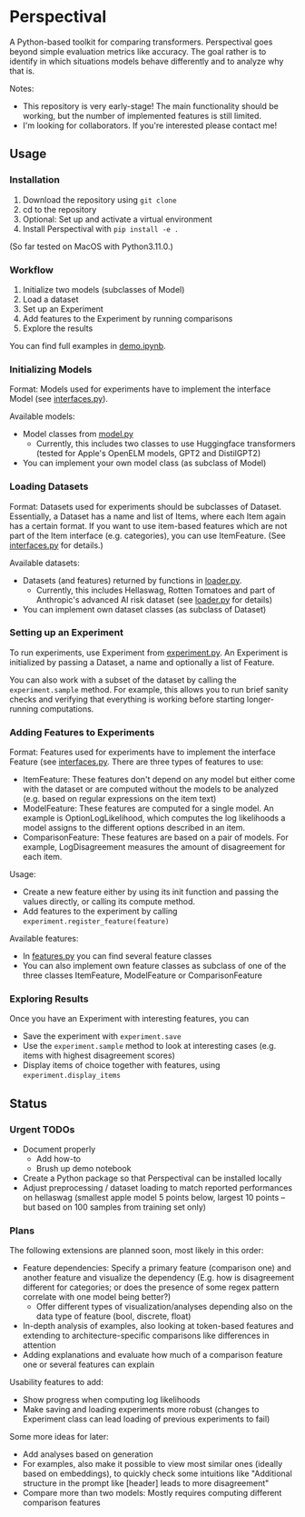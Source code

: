 # Perspectival

A Python-based toolkit for comparing transformers.
Perspectival goes beyond simple evaluation metrics like accuracy.
The goal rather is to identify in which situations models behave differently and to analyze why that is.

Notes:

* This repository is very early-stage! The main functionality should be working, but the number of implemented features is still limited.
* I'm looking for collaborators. If you're interested please contact me!


## Usage

### Installation

1. Download the repository using `git clone`
2. cd to the repository
3. Optional: Set up and activate a virtual environment
4. Install Perspectival with `pip install -e .`

(So far tested on MacOS with Python3.11.0.)


### Workflow

1. Initialize two models (subclasses of Model)
2. Load a dataset
3. Set up an Experiment
4. Add features to the Experiment by running comparisons
5. Explore the results

You can find full examples in [demo.ipynb](demo.ipynb).


### Initializing Models

Format: Models used for experiments have to implement the interface Model (see [interfaces.py](interfaces.py)).

Available models:

- Model classes from [model.py](model.py)
  - Currently, this includes two classes to use Huggingface transformers (tested for Apple's OpenELM models, GPT2 and DistilGPT2)
- You can implement your own model class (as subclass of Model)


### Loading Datasets

Format: Datasets used for experiments should be subclasses of Dataset. Essentially, a Dataset has a name and list of Items, where each Item again has a certain format. If you want to use item-based features which are not part of the Item interface (e.g. categories), you can use ItemFeature. (See [interfaces.py](interfaces.py) for details.)

Available datasets:

- Datasets (and features) returned by functions in [loader.py](loader.py).
  - Currently, this includes Hellaswag, Rotten Tomatoes and part of Anthropic's advanced AI risk dataset (see [loader.py](loader.py) for details)
- You can implement own dataset classes (as subclass of Dataset)


### Setting up an Experiment

To run experiments, use Experiment from [experiment.py](experiment.py). An Experiment is initialized by passing a Dataset, a name and optionally a list of Feature.

You can also work with a subset of the dataset by calling the `experiment.sample` method.
For example, this allows you to run brief sanity checks and verifying that everything is working before starting longer-running computations.


### Adding Features to Experiments

Format: Features used for experiments have to implement the interface Feature (see [interfaces.py](interfaces.py). There are three types of features to use:

- ItemFeature: These features don't depend on any model but either come with the dataset or are computed without the models to be analyzed (e.g. based on regular expressions on the item text)
- ModelFeature: These features are computed for a single model. An example is OptionLogLikelihood, which computes the log likelihoods a model assigns to the different options described in an item.
- ComparisonFeature: These features are based on a pair of models. For example, LogDisagreement measures the amount of disagreement for each item.

Usage:

- Create a new feature either by using its init function and passing the values directly, or calling its compute method.
- Add features to the experiment by calling `experiment.register_feature(feature)`

Available features:

- In [features.py](features.py) you can find several feature classes
- You can also implement own feature classes as subclass of one of the three classes ItemFeature, ModelFeature or ComparisonFeature


### Exploring Results

Once you have an Experiment with interesting features, you can

* Save the experiment with `experiment.save`
* Use the `experiment.sample` method to look at interesting cases (e.g. items with highest disagreement scores)
* Display items of choice together with features, using `experiment.display_items`


## Status

### Urgent TODOs

- Document properly
  - Add how-to
  - Brush up demo notebook
- Create a Python package so that Perspectival can be installed locally
- Adjust preprocessing / dataset loading to match reported performances on hellaswag (smallest apple model 5 points below, largest 10 points – but based on 100 samples from training set only)


### Plans

The following extensions are planned soon, most likely in this order:

- Feature dependencies: Specify a primary feature (comparison one) and another feature and visualize the dependency (E.g. how is disagreement different for categories; or does the presence of some regex pattern correlate with one model being better?)
  - Offer different types of visualization/analyses depending also on the data type of feature (bool, discrete, float)
- In-depth analysis of examples, also looking at token-based features and extending to architecture-specific comparisons like differences in attention
- Adding explanations and evaluate how much of a comparison feature one or several features can explain

Usability features to add:

- Show progress when computing log likelihoods
- Make saving and loading experiments more robust (changes to Experiment class can lead loading of previous experiments to fail)

Some more ideas for later:

- Add analyses based on generation
- For examples, also make it possible to view most similar ones (ideally based on embeddings), to quickly check some intuitions like "Additional structure in the prompt like [header] leads to more disagreement"
- Compare more than two models: Mostly requires computing different comparison features

